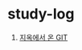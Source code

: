 # study-log 

1. [지옥에서 온 GIT](https://github.com/yoojh9/study-log/tree/master/%EC%A7%80%EC%98%A5%EC%97%90%EC%84%9C_%EC%98%A8_git)
